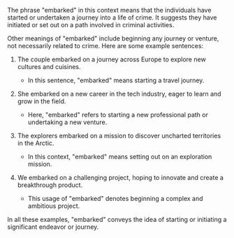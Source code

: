 The phrase "embarked" in this context means that the individuals have started or undertaken a journey into a life of crime. It suggests they have initiated or set out on a path involved in criminal activities.

Other meanings of "embarked" include beginning any journey or venture, not necessarily related to crime. Here are some example sentences:

1. The couple embarked on a journey across Europe to explore new cultures and cuisines.
   - In this sentence, "embarked" means starting a travel journey.

2. She embarked on a new career in the tech industry, eager to learn and grow in the field.
   - Here, "embarked" refers to starting a new professional path or undertaking a new venture.

3. The explorers embarked on a mission to discover uncharted territories in the Arctic.
   - In this context, "embarked" means setting out on an exploration mission.

4. We embarked on a challenging project, hoping to innovate and create a breakthrough product.
   - This usage of "embarked" denotes beginning a complex and ambitious project. 

In all these examples, "embarked" conveys the idea of starting or initiating a significant endeavor or journey.